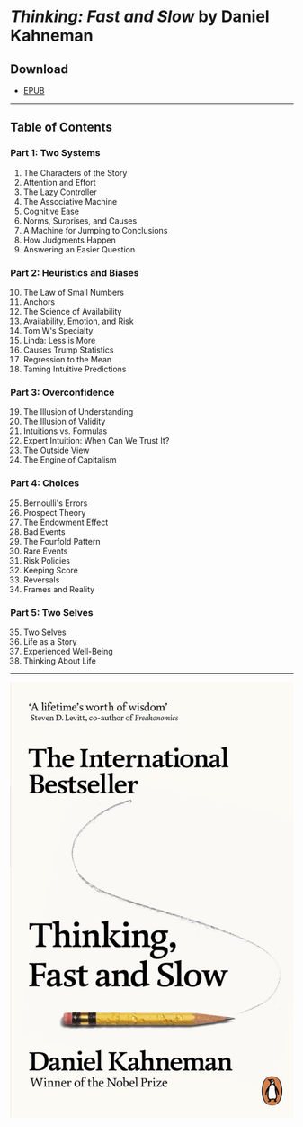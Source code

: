 # _Thinking: Fast and Slow_ by Daniel Kahneman

## Download

* [EPUB](./downloads/ebin.pub_thinking-fast-and-slow-9780141918921-0374533555-9780374533557-0141918926.epub)

---

## Table of Contents

### Part 1: Two Systems

1. The Characters of the Story
2. Attention and Effort
3. The Lazy Controller
4. The Associative Machine
5. Cognitive Ease
6. Norms, Surprises, and Causes
7. A Machine for Jumping to Conclusions
8. How Judgments Happen
9. Answering an Easier Question

### Part 2: Heuristics and Biases

10. The Law of Small Numbers
11. Anchors
12. The Science of Availability
13. Availability, Emotion, and Risk
14. Tom W's Specialty
15. Linda: Less is More
16. Causes Trump Statistics
17. Regression to the Mean
18. Taming Intuitive Predictions

### Part 3: Overconfidence

19. The Illusion of Understanding
20. The Illusion of Validity
21. Intuitions vs. Formulas
22. Expert Intuition: When Can We Trust It?
23. The Outside View
24. The Engine of Capitalism

### Part 4: Choices

25. Bernoulli's Errors
26. Prospect Theory
27. The Endowment Effect
28. Bad Events
29. The Fourfold Pattern
30. Rare Events
31. Risk Policies
32. Keeping Score
33. Reversals
34. Frames and Reality

### Part 5: Two Selves

35. Two Selves
36. Life as a Story
37. Experienced Well-Being
38. Thinking About Life

---

![Cover](./images/cover.jpg)
